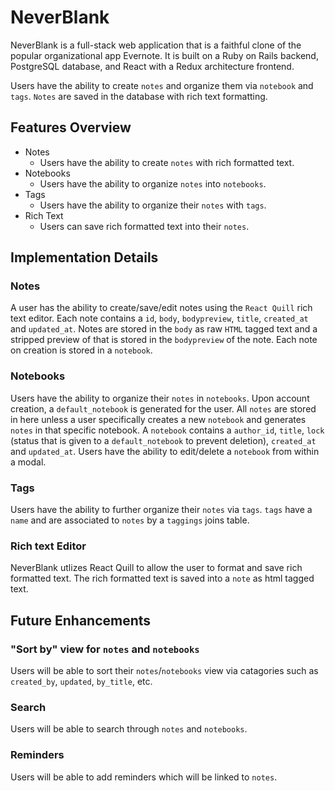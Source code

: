 # NeverBlank

NeverBlank is a full-stack web application that is a faithful clone of the popular organizational app Evernote.  It is built on a Ruby on Rails backend, PostgreSQL database, and React with a Redux architecture frontend.

Users have the ability to create `notes` and organize them via `notebook` and `tags`.  `Notes` are saved in the database with rich text formatting.

## Features Overview
*	Notes
	* Users have the ability to create `notes` with rich formatted text.
*	Notebooks
	* Users have the ability to organize `notes` into `notebooks`.
*	Tags
	* Users have the ability to organize their `notes` with `tags`.
*	Rich Text
	*	Users can save rich formatted text into their `notes`.


## Implementation Details


### Notes


A user has the ability to create/save/edit notes using the `React Quill` rich text editor.  Each note contains a `id`, `body`, `bodypreview`, `title`, `created_at` and `updated_at`. Notes are stored in the `body` as raw `HTML` tagged text and a stripped preview of that is stored in the `bodypreview` of the note.  Each note on creation is stored in a `notebook`.

### Notebooks
Users have the ability to organize their `notes` in `notebooks`.  Upon account creation, a `default_notebook` is generated for the user.  All `notes` are stored in here unless a user specifically creates a new `notebook` and generates `notes` in that specific notebook.  A `notebook` contains a `author_id`, `title`, `lock` (status that is given to a `default_notebook` to prevent deletion), `created_at` and `updated_at`.  Users have the ability to edit/delete a `notebook` from within a modal.

### Tags
Users have the ability to further organize their `notes` via `tags`.  `tags` have a `name` and are associated to `notes` by a `taggings` joins table.


### Rich text Editor

NeverBlank utlizes React Quill to allow the user to format and save rich formatted text.  The rich formatted text is saved into a `note` as html tagged text.

## Future Enhancements

### "Sort by" view for `notes` and `notebooks`
Users will be able to sort their `notes`/`notebooks` view via catagories such as `created_by`, `updated`, `by_title`, etc.
### Search
Users will be able to search through `notes` and `notebooks`.
### Reminders
Users will be able to add reminders which will be linked to `notes`.

